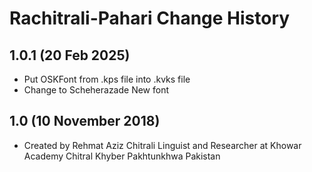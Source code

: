 Rachitrali-Pahari Change History
================================

1.0.1 (20 Feb 2025)
------------------
* Put OSKFont from .kps file into .kvks file
* Change to Scheherazade New font

1.0 (10 November 2018)
-----------------
* Created by Rehmat Aziz Chitrali Linguist and Researcher at Khowar Academy Chitral Khyber Pakhtunkhwa Pakistan
